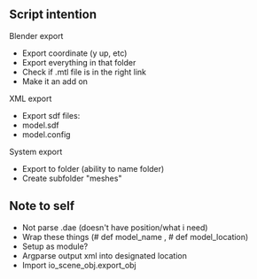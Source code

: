 ## Script intention
Blender export
* Export coordinate (y up, etc)
* Export everything in that folder
* Check if .mtl file is in the right link
* Make it an add on

XML export
* Export sdf files:
* model.sdf
* model.config

System export
* Export to folder (ability to name folder)
* Create subfolder "meshes"


## Note to self

* Not parse .dae (doesn't have position/what i need)
* Wrap these things (# def model_name , # def model_location)
* Setup as module?
* Argparse output xml into designated location
* Import io_scene_obj.export_obj